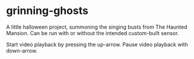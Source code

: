 # grinning-ghosts
A little halloween project, summoning the singing busts from The Haunted Mansion.
Can be run with or without the intended custom-built sensor.

Start video playback by pressing the up-arrow. Pause video playback with down-arrow.
